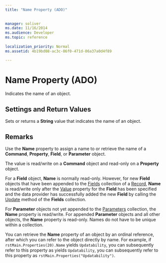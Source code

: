```yaml
---
title: "Name Property (ADO)"
 
 
manager: soliver
ms.date: 11/16/2014
ms.audience: Developer
ms.topic: reference
  
localization_priority: Normal
ms.assetid: 4b19bd08-ac3c-86f0-471d-06a37a0d4f89

---
```


# Name Property (ADO)

Indicates the name of an object.
  
## Settings and Return Values

Sets or returns a **String** value that indicates the name of an object. 
  
## Remarks

Use the **Name** property to assign a name to or retrieve the name of a **Command**, **Property**, **Field**, or **Parameter** object. 
  
The value is read/write on a **Command** object and read-only on a **Property** object. 
  
For a **Field** object, **Name** is normally read-only. However, for new **Field** objects that have been appended to the [Fields](fields-collection-ado.md) collection of a [Record](record-object-ado.md), **Name** is read/write only after the [Value](value-property-ado.md) property for the **Field** has been specified and the data provider has successfully added the new **Field** by calling the [Update](update-method-ado.md) method of the **Fields** collection. 
  
For **Parameter** objects not yet appended to the [Parameters](parameters-collection-ado.md) collection, the **Name** property is read/write. For appended **Parameter** objects and all other objects, the **Name** property is read-only. Names do not have to be unique within a collection. 
  
You can retrieve the **Name** property of an object by an ordinal reference, after which you can refer to the object directly by name. For example, if  `rstMain.Properties(20).Name` yields  `Updatability`, you can subsequently refer to this property as yields  `Updatability`, you can subsequently refer to this property as  `rstMain.Properties("Updatability")`.
  

